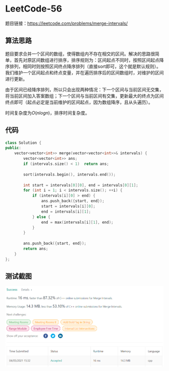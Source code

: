 # LeetCode-56

题目链接：https://leetcode.com/problems/merge-intervals/

## 算法思路

题目要求合并一个区间的数组，使得数组内不存在相交的区间。解决的思路很简单，首先对原区间数组进行排序，排序规则为：区间起点不同时，按照区间起点降序排列，相同时则按照区间终点降序排列（直接sort即可，这个就是默认规则）。我们维护一个区间起点和终点变量，并在遍历排序后的区间数组时，对维护的区间进行更新。

由于区间已经降序排列，所以只会出现两种情况：下一个区间与当前区间无交集，将当前区间加入答案数组；下一个区间与当前区间有交集，更新最大的终点为区间终点即可（起点必定是当前维护的区间起点，因为数组降序，且从头遍历）。

时间复杂度为$O(nlogn)$，排序时间复杂度。


## 代码

```cpp
class Solution {
public:    
    vector<vector<int>> merge(vector<vector<int>>& intervals) {
        vector<vector<int>> ans;
        if (intervals.size() < 1)  return ans;

        sort(intervals.begin(), intervals.end());

        int start = intervals[0][0], end = intervals[0][1];
        for (int i = 1; i < intervals.size(); ++i) {
            if (intervals[i][0] > end) {
                ans.push_back({start, end});
                start = intervals[i][0];
                end = intervals[i][1];
            } else {
                end = max(intervals[i][1], end);
            }
        }
        
        ans.push_back({start, end});
        return ans;
    }
};
```

## 测试截图

![img](./accept.png)
